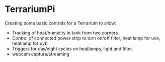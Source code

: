 # TerrariumPi
Creating some basic controls for a Terrarium to allow:
* Tracking of heat/humidity in tank from two corners
* Control of connected power strip to turn on/off filter, heat lamp for uva, heatlamp for uvb
* Triggers for day/night cycles on heatlamps, light and filter.
* webcam capture/streaming
